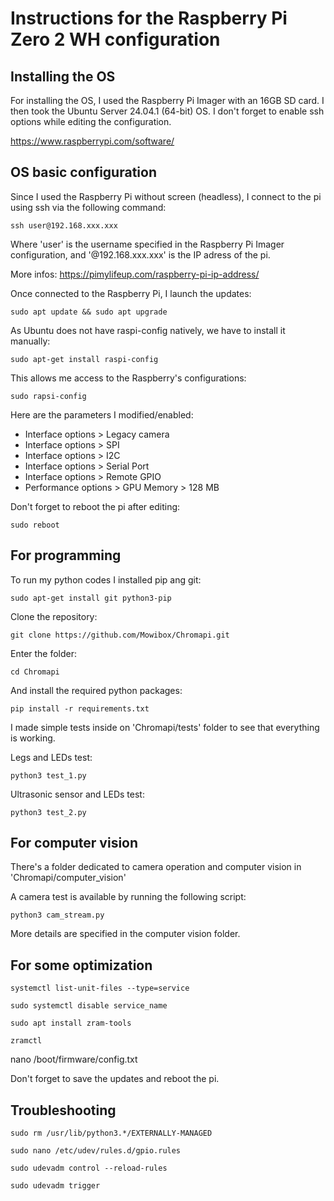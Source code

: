 # Instructions for the Raspberry Pi Zero 2 WH configuration

## Installing the OS

For installing the OS, I used the Raspberry Pi Imager with an 16GB SD card. I then took the Ubuntu Server 24.04.1 (64-bit) OS. I don't forget to enable ssh options while editing the configuration. 

https://www.raspberrypi.com/software/

## OS basic configuration

Since I used the Raspberry Pi without screen (headless), I connect to the pi using ssh via the following command:

```
ssh user@192.168.xxx.xxx
```

Where 'user' is the username specified in the Raspberry Pi Imager configuration, and '@192.168.xxx.xxx' is the IP adress of the pi.

More infos: https://pimylifeup.com/raspberry-pi-ip-address/

Once connected to the Raspberry Pi, I launch the updates:

```
sudo apt update && sudo apt upgrade
```

As Ubuntu does not have raspi-config natively, we have to install it manually:

```
sudo apt-get install raspi-config
```
This allows me access to the Raspberry's configurations:
```
sudo rapsi-config
```
Here are the parameters I modified/enabled:
* Interface options > Legacy camera
* Interface options > SPI
* Interface options > I2C
* Interface options > Serial Port
* Interface options > Remote GPIO
* Performance options > GPU Memory > 128 MB

Don't forget to reboot the pi after editing:

```
sudo reboot
```

## For programming

To run my python codes I installed pip ang git:
```
sudo apt-get install git python3-pip
```
Clone the repository:
```
git clone https://github.com/Mowibox/Chromapi.git
```

Enter the folder:
```
cd Chromapi
```
And install the required python packages:
```
pip install -r requirements.txt
```

I made simple tests inside on 'Chromapi/tests' folder to see that everything is working.

Legs and LEDs test: 
```
python3 test_1.py
```
Ultrasonic sensor and LEDs test: 
```
python3 test_2.py
```

## For computer vision

There's a folder dedicated to camera operation and computer vision in 'Chromapi/computer_vision'

A camera test is available by running the following script:
```
python3 cam_stream.py
```
More details are specified in the computer vision folder.

## For some optimization

```
systemctl list-unit-files --type=service
```

```
sudo systemctl disable service_name
```

```
sudo apt install zram-tools
```

```
zramctl
```

nano /boot/firmware/config.txt 

Don't forget to save the updates and reboot the pi.


## Troubleshooting 

```
sudo rm /usr/lib/python3.*/EXTERNALLY-MANAGED
```

``` 
sudo nano /etc/udev/rules.d/gpio.rules
```

```
sudo udevadm control --reload-rules
```

```
sudo udevadm trigger
```